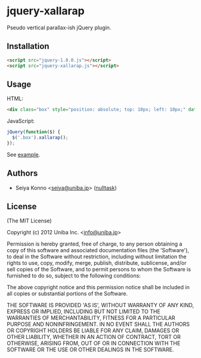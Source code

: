 # jquery-xallarap

  Pseudo vertical parallax-ish jQuery plugin.

## Installation

```html
<script src="jquery-1.8.0.js"></script>
<script src="jquery-xallarap.js"></script>
```

## Usage

HTML:

```html
<div class="box" style="position: absolute; top: 10px; left: 10px;" data-xap-value="1000"></div>
```

JavaScript:

```javascript
jQuery(function($) {
  $('.box').xallarap();
});
```

See [example](http://uniba.jp/jquery-xallarap/examples/).

## Authors

  - Seiya Konno &lt;seiya@uniba.jp&gt; ([nulltask](https://github.com/nulltask))

## License

(The MIT License)

Copyright (c) 2012 Uniba Inc. &lt;info@uniba.jp&gt;

Permission is hereby granted, free of charge, to any person obtaining
a copy of this software and associated documentation files (the
'Software'), to deal in the Software without restriction, including
without limitation the rights to use, copy, modify, merge, publish,
distribute, sublicense, and/or sell copies of the Software, and to
permit persons to whom the Software is furnished to do so, subject to
the following conditions:

The above copyright notice and this permission notice shall be
included in all copies or substantial portions of the Software.

THE SOFTWARE IS PROVIDED 'AS IS', WITHOUT WARRANTY OF ANY KIND,
EXPRESS OR IMPLIED, INCLUDING BUT NOT LIMITED TO THE WARRANTIES OF
MERCHANTABILITY, FITNESS FOR A PARTICULAR PURPOSE AND NONINFRINGEMENT.
IN NO EVENT SHALL THE AUTHORS OR COPYRIGHT HOLDERS BE LIABLE FOR ANY
CLAIM, DAMAGES OR OTHER LIABILITY, WHETHER IN AN ACTION OF CONTRACT,
TORT OR OTHERWISE, ARISING FROM, OUT OF OR IN CONNECTION WITH THE
SOFTWARE OR THE USE OR OTHER DEALINGS IN THE SOFTWARE.

